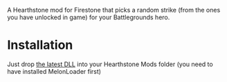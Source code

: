 A Hearthstone mod for Firestone that picks a random strike (from the ones you have unlocked in game) for your Battlegrounds hero.

# Installation

Just drop [the latest DLL](https://github.com/sebastientromp/hs-melon-random-battlegrounds-strike/releases/latest/download/RandomBattlegroundsStrike.dll) into your Hearthstone Mods folder (you need to have installed MelonLoader first)

